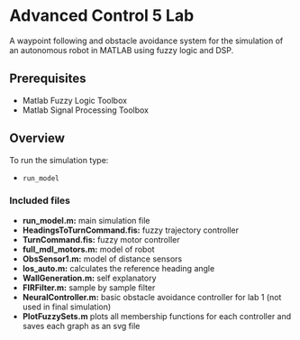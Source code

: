 # Advanced Control 5 Lab
A waypoint following and obstacle avoidance system for the simulation of an autonomous robot in MATLAB using fuzzy logic and DSP. 

## Prerequisites
- Matlab Fuzzy Logic Toolbox 
- Matlab Signal Processing Toolbox

## Overview
To run the simulation type:
- `run_model`

### Included files
- **run_model.m:** main simulation file
- **HeadingsToTurnCommand.fis:** fuzzy trajectory controller
- **TurnCommand.fis:** fuzzy motor controller
- **full_mdl_motors.m:** model of robot
- **ObsSensor1.m:** model of distance sensors
- **los_auto.m:** calculates the reference heading angle
- **WallGeneration.m:** self explanatory
- **FIRFilter.m:** sample by sample filter 
- **NeuralController.m:** basic obstacle avoidance controller for lab 1 (not used in final simulation)
- **PlotFuzzySets.m** plots all membership functions for each controller and saves each graph as an svg file


